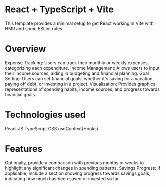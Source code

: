# React + TypeScript + Vite

This template provides a minimal setup to get React working in Vite with HMR and some ESLint rules.

# Overview
Expense Tracking: Users can track their monthly or weekly expenses, categorizing each expenditure.
Income Management: Allows users to input their income sources, aiding in budgeting and financial planning.
Goal Setting: Users can set financial goals, whether it's saving for a vacation, paying off debt, or investing in a project.
Visualization: Provides graphical representations of spending habits, income sources, and progress towards financial goals.

# Technologies used

React JS
TypeScript
CSS
useContext(Hooks)

# Features
Optionally, provide a comparison with previous months or weeks to highlight any significant changes in spending patterns.
Savings Progress: If applicable, include a section showing progress towards savings goals, indicating how much has been saved or invested so far.